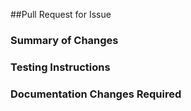 ##Pull Request for Issue 

### Summary of Changes

### Testing Instructions

### Documentation Changes Required  